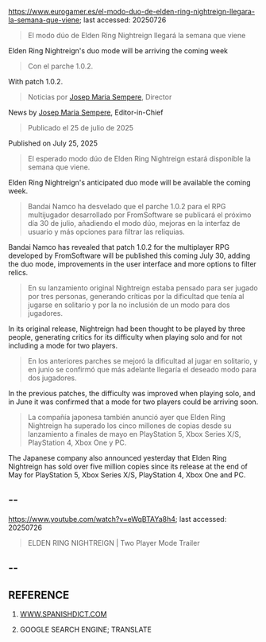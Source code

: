 https://www.eurogamer.es/el-modo-duo-de-elden-ring-nightreign-llegara-la-semana-que-viene; last accessed: 20250726

> El modo dúo de Elden Ring Nightreign llegará la semana que viene

Elden Ring Nightreign's duo mode will be arriving the coming week

> Con el parche 1.0.2.

With patch 1.0.2.

> Noticias por [Josep Maria Sempere](https://www.eurogamer.es/authors/josep-maria-sempere), Director

News by [Josep Maria Sempere](https://www.eurogamer.es/authors/josep-maria-sempere), Editor-in-Chief

> Publicado el 25 de julio de 2025

Published on July 25, 2025

> El esperado modo dúo de Elden Ring Nightreign estará disponible la semana que viene.

Elden Ring Nightreign's anticipated duo mode will be available the coming week.

> Bandai Namco ha desvelado que el parche 1.0.2 para el RPG multijugador desarrollado por FromSoftware se publicará el próximo día 30 de julio, añadiendo el modo dúo, mejoras en la interfaz de usuario y más opciones para filtrar las reliquias.

Bandai Namco has revealed that patch 1.0.2 for the multiplayer RPG developed by FromSoftware will be published this coming July 30, adding the duo mode, improvements in the user interface and more options to filter relics.

> En su lanzamiento original Nightreign estaba pensado para ser jugado por tres personas, generando críticas por la dificultad que tenía al jugarse en solitario y por la no inclusión de un modo para dos jugadores.

In its original release, Nightreign had been thought to be played by three people, generating critics for its difficulty when playing solo and for not including a mode for two players.

> En los anteriores parches se mejoró la dificultad al jugar en solitario, y en junio se confirmó que más adelante llegaría el deseado modo para dos jugadores.

In the previous patches, the difficulty was improved when playing solo, and in June it was confirmed that a mode for two players could be arriving soon.

> La compañía japonesa también anunció ayer que Elden Ring Nightreign ha superado los cinco millones de copias desde su lanzamiento a finales de mayo en PlayStation 5, Xbox Series X/S, PlayStation 4, Xbox One y PC. 

The Japanese company also announced yesterday that Elden Ring Nightreign has sold over five million copies since its release at the end of May for PlayStation 5, Xbox Series X/S, PlayStation 4, Xbox One and PC. 

## --

https://www.youtube.com/watch?v=eWqBTAYa8h4; last accessed: 20250726

> ELDEN RING NIGHTREIGN | Two Player Mode Trailer

## --

## REFERENCE

1) [WWW.SPANISHDICT.COM](https://www.spanishdict.com)

2) GOOGLE SEARCH ENGINE; TRANSLATE

